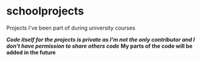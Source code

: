 # schoolprojects

Projects I've been part of during university courses

***Code itself for the projects is private as I'm not the only contributor and I don't have permission to share others code***
**My parts of the code will be added in the future**

